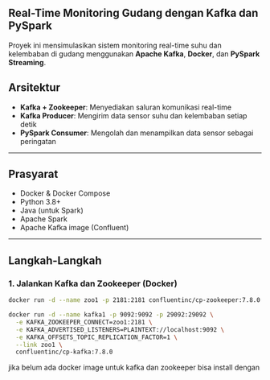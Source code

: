 ## Real-Time Monitoring Gudang dengan Kafka dan PySpark

Proyek ini mensimulasikan sistem monitoring real-time suhu dan kelembaban di gudang menggunakan **Apache Kafka**, **Docker**, dan **PySpark Streaming**.

## Arsitektur

- **Kafka + Zookeeper**: Menyediakan saluran komunikasi real-time
- **Kafka Producer**: Mengirim data sensor suhu dan kelembaban setiap detik
- **PySpark Consumer**: Mengolah dan menampilkan data sensor sebagai peringatan

---

## Prasyarat

- Docker & Docker Compose
- Python 3.8+
- Java (untuk Spark)
- Apache Spark
- Apache Kafka image (Confluent)

---

##  Langkah-Langkah

### 1. Jalankan Kafka dan Zookeeper (Docker)

```bash
docker run -d --name zoo1 -p 2181:2181 confluentinc/cp-zookeeper:7.8.0

docker run -d --name kafka1 -p 9092:9092 -p 29092:29092 \
  -e KAFKA_ZOOKEEPER_CONNECT=zoo1:2181 \
  -e KAFKA_ADVERTISED_LISTENERS=PLAINTEXT://localhost:9092 \
  -e KAFKA_OFFSETS_TOPIC_REPLICATION_FACTOR=1 \
  --link zoo1 \
  confluentinc/cp-kafka:7.8.0
```

jika belum ada docker image untuk kafka dan zookeeper bisa install dengan 

```bash

```
